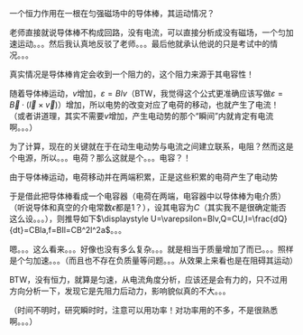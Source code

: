 一个恒力作用在一根在匀强磁场中的导体棒，其运动情况？

老师直接就说导体棒不构成回路，没有电流，可以直接分析成没有磁场，一个匀加速运动。。。然后我认真地反驳了老师。。。最后他就承认他说的只是考试中的情况。。。

真实情况是导体棒肯定会收到一个阻力的，这个阻力来源于其电容性！

随着导体棒运动，$v$增加，$\varepsilon=Blv$（BTW，我觉得这个公式更准确应该写做$\varepsilon=\vec{B}\cdot(\vec{l}\times \vec{v})$）增加，所以电势的改变对应了电荷的移动，也就产生了电流！（或者讲道理，其实不需要$v$增加，产生电动势的那个“瞬间”内就肯定有电流啊。。。）

为了计算，现在的关键就在于在动生电动势与电流之间建立联系，电阻？然而这是个电源，所以。。。电荷？那么这就是个。。。电容？！

由于导体棒运动，电荷移动并在两端积累，正是这些积累的电荷产生了电动势

于是借此把导体棒看成一个电容器（电荷在两端，电容器中以导体棒为电介质）（听说导体和真空的介电常数$\epsilon$都是1？），设其电容为$C$（其实我不是很确定能否这么设。。。），则推导如下$\displaystyle U=\varepsilon=Blv,Q=CU,I=\frac{dQ}{dt}=CBla,f=BIl=CB^2l^2a$。。。

嗯。。。这么看来。。。好像也没有多么复杂。。。就是相当于质量增加了而已。。。照样是个匀加速。。。（而且也不存在负质量等问题。。。从效果上来看也是在阻碍其运动）



BTW，没有恒力，就算是匀速，从电流角度分析，应该还是会有力的，只不过用方向分析一下，发现它是先阻力后动力，影响貌似真的不大。。。



（时间不明时，研究瞬时时，注意可以用功率！对功率用的不多，不是很熟悉啊。。。）